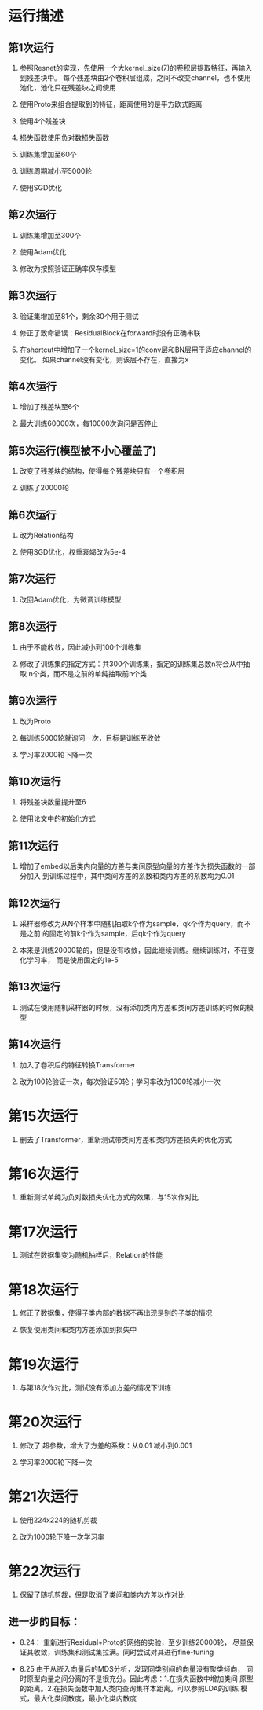 # 运行描述

## 第1次运行

1. 参照Resnet的实现，先使用一个大kernel_size(7)的卷积层提取特征，再输入到残差块中。
每个残差块由2个卷积层组成，之间不改变channel，也不使用池化，池化只在残差块之间使用

2. 使用Proto来组合提取到的特征，距离使用的是平方欧式距离

3. 使用4个残差块

4. 损失函数使用负对数损失函数

5. 训练集增加至60个

6. 训练周期减小至5000轮

7. 使用SGD优化

## 第2次运行

1. 训练集增加至300个

2. 使用Adam优化

3. 修改为按照验证正确率保存模型

## 第3次运行

3. 验证集增加至81个，剩余30个用于测试

4. 修正了致命错误：ResidualBlock在forward时没有正确串联

5. 在shortcut中增加了一个kernel_size=1的conv层和BN层用于适应channel的变化。
如果channel没有变化，则该层不存在，直接为x

## 第4次运行

1. 增加了残差块至6个

2. 最大训练60000次，每10000次询问是否停止 

## 第5次运行(模型被不小心覆盖了)

1. 改变了残差块的结构，使得每个残差块只有一个卷积层

2. 训练了20000轮

## 第6次运行

1. 改为Relation结构

2. 使用SGD优化，权重衰竭改为5e-4

## 第7次运行

1. 改回Adam优化，为微调训练模型

## 第8次运行

1. 由于不能收敛，因此减小到100个训练集

2. 修改了训练集的指定方式：共300个训练集，指定的训练集总数n将会从中抽取
n个类，而不是之前的单纯抽取前n个类

## 第9次运行

1. 改为Proto

2. 每训练5000轮就询问一次，目标是训练至收敛

3. 学习率2000轮下降一次 

## 第10次运行

1. 将残差块数量提升至6

2. 使用论文中的初始化方式

## 第11次运行

1. 增加了embed以后类内向量的方差与类间原型向量的方差作为损失函数的一部分加入
到训练过程中，其中类间方差的系数和类内方差的系数均为0.01

## 第12次运行

1. 采样器修改为从N个样本中随机抽取k个作为sample，qk个作为query，而不是之前
的固定的前k个作为sample，后qk个作为query

2. 本来是训练20000轮的，但是没有收敛，因此继续训练。继续训练时，不在变化学习率，
而是使用固定的1e-5

## 第13次运行

1. 测试在使用随机采样器的时候，没有添加类内方差和类间方差训练的时候的模型

## 第14次运行

1. 加入了卷积后的特征转换Transformer

2. 改为100轮验证一次，每次验证50轮；学习率改为1000轮减小一次

# 第15次运行

1. 删去了Transformer，重新测试带类间方差和类内方差损失的优化方式

# 第16次运行

1. 重新测试单纯为负对数损失优化方式的效果，与15次作对比

# 第17次运行

1. 测试在数据集变为随机抽样后，Relation的性能

# 第18次运行

1. 修正了数据集，使得子类内部的数据不再出现是别的子类的情况

2. 恢复使用类间和类内方差添加到损失中

# 第19次运行

1. 与第18次作对比，测试没有添加方差的情况下训练

# 第20次运行

1. 修改了 超参数，增大了方差的系数：从0.01 减小到0.001

2. 学习率2000轮下降一次

# 第21次运行

1. 使用224x224的随机剪裁

2. 改为1000轮下降一次学习率

# 第22次运行

1. 保留了随机剪裁，但是取消了类间和类内方差以作对比

## 进一步的目标：

- 8.24：
重新进行Residual+Proto的网络的实验，至少训练20000轮，
尽量保证其收敛，训练集和测试集拉满。同时尝试对其进行fine-tuning

- 8.25
由于从嵌入向量后的MDS分析，发现同类别间的向量没有聚类倾向，
同时原型向量之间分离的不是很充分。因此考虑：1.在损失函数中增加类间
原型的距离。2.在损失函数中加入类内查询集样本距离。可以参照LDA的训练
模式，最大化类间散度，最小化类内散度
